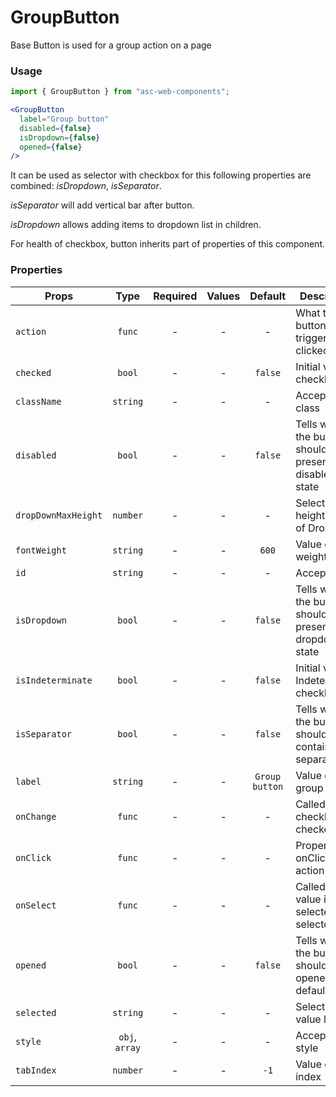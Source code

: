 # GroupButton

Base Button is used for a group action on a page

### Usage

```js
import { GroupButton } from "asc-web-components";
```

```jsx
<GroupButton
  label="Group button"
  disabled={false}
  isDropdown={false}
  opened={false}
/>
```

It can be used as selector with checkbox for this following properties are combined: _isDropdown_, _isSeparator_.

_isSeparator_ will add vertical bar after button.

_isDropdown_ allows adding items to dropdown list in children.

For health of checkbox, button inherits part of properties of this component.

### Properties

| Props               |      Type      | Required | Values |    Default     | Description                                           |
| ------------------- | :------------: | :------: | :----: | :------------: | ----------------------------------------------------- |
| `action`            |     `func`     |    -     |   -    |       -        | What the button will trigger when clicked             |
| `checked`           |     `bool`     |    -     |   -    |    `false`     | Initial value of checkbox                             |
| `className`         |    `string`    |    -     |   -    |       -        | Accepts class                                         |
| `disabled`          |     `bool`     |    -     |   -    |    `false`     | Tells when the button should present a disabled state |
| `dropDownMaxHeight` |    `number`    |    -     |   -    |       -        | Selected height value of DropDown                     |
| `fontWeight`        |    `string`    |    -     |   -    |     `600`      | Value of font weight                                  |
| `id`                |    `string`    |    -     |   -    |       -        | Accepts id                                            |
| `isDropdown`        |     `bool`     |    -     |   -    |    `false`     | Tells when the button should present a dropdown state |
| `isIndeterminate`   |     `bool`     |    -     |   -    |    `false`     | Initial value of Indeterminate checkbox               |
| `isSeparator`       |     `bool`     |    -     |   -    |    `false`     | Tells when the button should contain separator        |
| `label`             |    `string`    |    -     |   -    | `Group button` | Value of the group button                             |
| `onChange`          |     `func`     |    -     |   -    |       -        | Called when checkbox is checked                       |
| `onClick`           |     `func`     |    -     |   -    |       -        | Property for onClick action                           |
| `onSelect`          |     `func`     |    -     |   -    |       -        | Called when value is selected in selector             |
| `opened`            |     `bool`     |    -     |   -    |    `false`     | Tells when the button should be opened by default     |
| `selected`          |    `string`    |    -     |   -    |       -        | Selected value label                                  |
| `style`             | `obj`, `array` |    -     |   -    |       -        | Accepts css style                                     |
| `tabIndex`          |    `number`    |    -     |   -    |      `-1`      | Value of tab index                                    |
